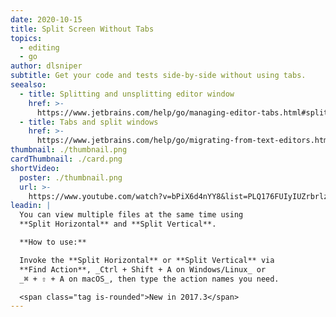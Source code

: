 ```yaml
---
date: 2020-10-15
title: Split Screen Without Tabs
topics:
  - editing
  - go
author: dlsniper
subtitle: Get your code and tests side-by-side without using tabs.
seealso:
  - title: Splitting and unsplitting editor window
    href: >-
      https://www.jetbrains.com/help/go/managing-editor-tabs.html#splitting-and-unsplitting-editor-window
  - title: Tabs and split windows
    href: >-
      https://www.jetbrains.com/help/go/migrating-from-text-editors.html#tabs_split_windows
thumbnail: ./thumbnail.png
cardThumbnail: ./card.png
shortVideo:
  poster: ./thumbnail.png
  url: >-
    https://www.youtube.com/watch?v=bPiX6d4nYY8&list=PLQ176FUIyIUZrbrlz4AY1V8VzBJKZyVlW&index=149
leadin: |
  You can view multiple files at the same time using
  **Split Horizontal** and **Split Vertical**.

  **How to use:**

  Invoke the **Split Horizontal** or **Split Vertical** via
  **Find Action**, _Ctrl + Shift + A on Windows/Linux_ or
  _⌘ + ⇧ + A on macOS_, then type the action names you need.

  <span class="tag is-rounded">New in 2017.3</span>
---
```


